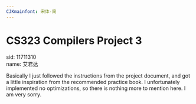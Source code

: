 ```yaml
---
CJKmainfont: 宋体-简
---
```


# CS323 Compilers Project 3

sid: 11711310\
name: 艾君达

Basically I just followed the instructions from the project document, and got a little inspiration from the recommended practice book. I unfortunately implemented no optimizations, so there is nothing more to mention here. I am very sorry.
